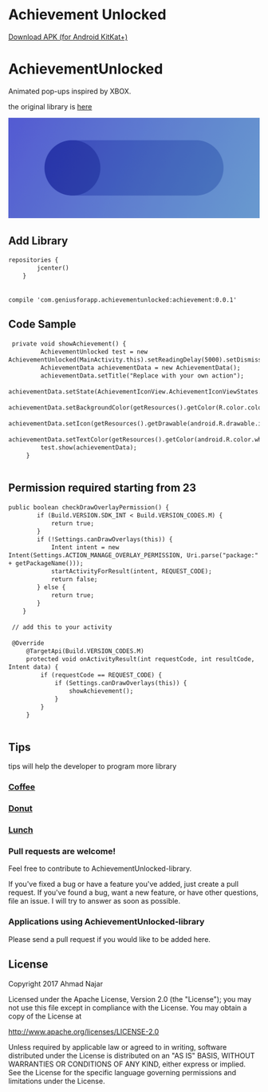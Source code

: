 # Achievement Unlocked
<a href="https://github.com/DarkionAvey/AchievementUnlocked-library/blob/master/app/app-release.apk?raw=true">Download APK (for Android KitKat+)</a>


<h1>AchievementUnlocked</h1>
<p>Animated pop-ups inspired by XBOX. </p>


the original library is <a href="https://github.com/DarkionAvey/AchievementUnlocked-library">here</a>  

<img src="https://raw.githubusercontent.com/geniusforapp/achievementunlocked/master/cover.png" width="1024" hight="500"/>


## Add Library
```
repositories {
        jcenter()
    }
       

compile 'com.geniusforapp.achievementunlocked:achievement:0.0.1'

```
## Code Sample
```                
 private void showAchievement() {
         AchievementUnlocked test = new AchievementUnlocked(MainActivity.this).setReadingDelay(5000).setDismissible(true);
         AchievementData achievementData = new AchievementData();
         achievementData.setTitle("Replace with your own action");
         achievementData.setState(AchievementIconView.AchievementIconViewStates.FADE_DRAWABLE);
         achievementData.setBackgroundColor(getResources().getColor(R.color.colorAccent));
         achievementData.setIcon(getResources().getDrawable(android.R.drawable.ic_dialog_alert));
         achievementData.setTextColor(getResources().getColor(android.R.color.white));
         test.show(achievementData);
     }
      
```

## Permission required starting from 23
```
public boolean checkDrawOverlayPermission() {
        if (Build.VERSION.SDK_INT < Build.VERSION_CODES.M) {
            return true;
        }
        if (!Settings.canDrawOverlays(this)) {
            Intent intent = new Intent(Settings.ACTION_MANAGE_OVERLAY_PERMISSION, Uri.parse("package:" + getPackageName()));
            startActivityForResult(intent, REQUEST_CODE);
            return false;
        } else {
            return true;
        }
    }
 
 // add this to your activity
 
 @Override
     @TargetApi(Build.VERSION_CODES.M)
     protected void onActivityResult(int requestCode, int resultCode, Intent data) {
         if (requestCode == REQUEST_CODE) {
             if (Settings.canDrawOverlays(this)) {
                 showAchievement();
             }
         }
     }
 
```


## Tips
tips will help the developer to program more library

<p><h3><a href="https://www.paypal.me/AhmadNajar/5">Coffee</a></h3></p>
<p><h3><a href="https://www.paypal.me/AhmadNajar/10">Donut</a></h3></p>
<p><h3><a href="https://www.paypal.me/AhmadNajar/10">Lunch</a></h3></p>


### Pull requests are welcome!

Feel free to contribute to AchievementUnlocked-library.

If you've fixed a bug or have a feature you've added, just create a pull request. If you've found a bug, want a new feature, or have other questions, file an issue. I will try to answer as soon as possible.

### Applications using AchievementUnlocked-library

Please send a pull request if you would like to be added here.

## License
Copyright 2017 Ahmad Najar

Licensed under the Apache License, Version 2.0 (the "License");
you may not use this file except in compliance with the License.
You may obtain a copy of the License at

http://www.apache.org/licenses/LICENSE-2.0

Unless required by applicable law or agreed to in writing, software
distributed under the License is distributed on an "AS IS" BASIS,
WITHOUT WARRANTIES OR CONDITIONS OF ANY KIND, either express or implied.
See the License for the specific language governing permissions and
limitations under the License.
